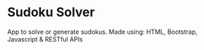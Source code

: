 # Sudoku Solver
App to solve or generate sudokus.
Made using: HTML, Bootstrap, Javascript & RESTful APIs